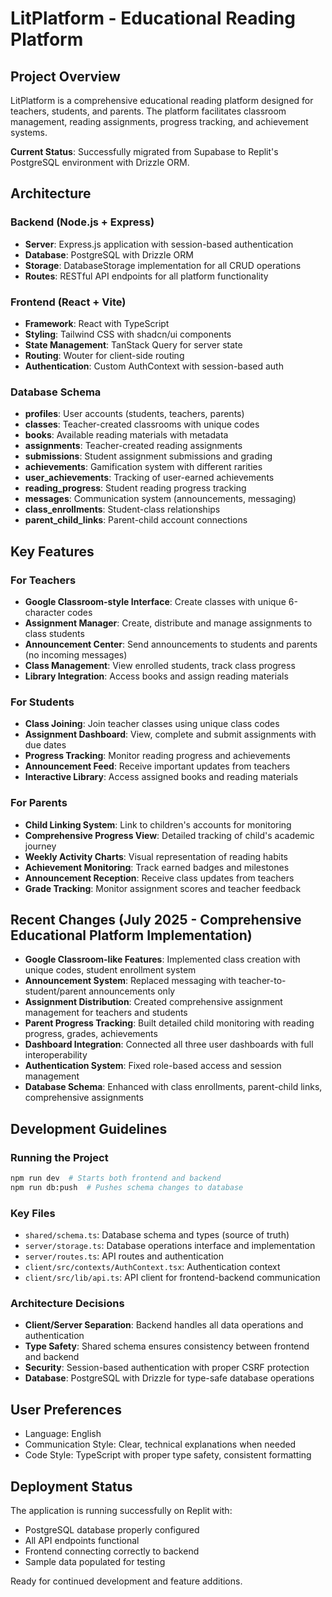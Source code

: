 # LitPlatform - Educational Reading Platform

## Project Overview
LitPlatform is a comprehensive educational reading platform designed for teachers, students, and parents. The platform facilitates classroom management, reading assignments, progress tracking, and achievement systems.

**Current Status**: Successfully migrated from Supabase to Replit's PostgreSQL environment with Drizzle ORM.

## Architecture

### Backend (Node.js + Express)
- **Server**: Express.js application with session-based authentication
- **Database**: PostgreSQL with Drizzle ORM
- **Storage**: DatabaseStorage implementation for all CRUD operations
- **Routes**: RESTful API endpoints for all platform functionality

### Frontend (React + Vite)
- **Framework**: React with TypeScript
- **Styling**: Tailwind CSS with shadcn/ui components
- **State Management**: TanStack Query for server state
- **Routing**: Wouter for client-side routing
- **Authentication**: Custom AuthContext with session-based auth

### Database Schema
- **profiles**: User accounts (students, teachers, parents)
- **classes**: Teacher-created classrooms with unique codes
- **books**: Available reading materials with metadata
- **assignments**: Teacher-created reading assignments
- **submissions**: Student assignment submissions and grading
- **achievements**: Gamification system with different rarities
- **user_achievements**: Tracking of user-earned achievements
- **reading_progress**: Student reading progress tracking
- **messages**: Communication system (announcements, messaging)
- **class_enrollments**: Student-class relationships
- **parent_child_links**: Parent-child account connections

## Key Features

### For Teachers
- **Google Classroom-style Interface**: Create classes with unique 6-character codes
- **Assignment Manager**: Create, distribute and manage assignments to class students
- **Announcement Center**: Send announcements to students and parents (no incoming messages)
- **Class Management**: View enrolled students, track class progress
- **Library Integration**: Access books and assign reading materials

### For Students
- **Class Joining**: Join teacher classes using unique class codes
- **Assignment Dashboard**: View, complete and submit assignments with due dates
- **Progress Tracking**: Monitor reading progress and achievements
- **Announcement Feed**: Receive important updates from teachers
- **Interactive Library**: Access assigned books and reading materials

### For Parents
- **Child Linking System**: Link to children's accounts for monitoring
- **Comprehensive Progress View**: Detailed tracking of child's academic journey
- **Weekly Activity Charts**: Visual representation of reading habits
- **Achievement Monitoring**: Track earned badges and milestones
- **Announcement Reception**: Receive class updates from teachers
- **Grade Tracking**: Monitor assignment scores and teacher feedback

## Recent Changes (July 2025 - Comprehensive Educational Platform Implementation)
- **Google Classroom-like Features**: Implemented class creation with unique codes, student enrollment system
- **Announcement System**: Replaced messaging with teacher-to-student/parent announcements only
- **Assignment Distribution**: Created comprehensive assignment management for teachers and students
- **Parent Progress Tracking**: Built detailed child monitoring with reading progress, grades, achievements
- **Dashboard Integration**: Connected all three user dashboards with full interoperability
- **Authentication System**: Fixed role-based access and session management
- **Database Schema**: Enhanced with class enrollments, parent-child links, comprehensive assignments

## Development Guidelines

### Running the Project
```bash
npm run dev  # Starts both frontend and backend
npm run db:push  # Pushes schema changes to database
```

### Key Files
- `shared/schema.ts`: Database schema and types (source of truth)
- `server/storage.ts`: Database operations interface and implementation
- `server/routes.ts`: API routes and authentication
- `client/src/contexts/AuthContext.tsx`: Authentication context
- `client/src/lib/api.ts`: API client for frontend-backend communication

### Architecture Decisions
- **Client/Server Separation**: Backend handles all data operations and authentication
- **Type Safety**: Shared schema ensures consistency between frontend and backend
- **Security**: Session-based authentication with proper CSRF protection
- **Database**: PostgreSQL with Drizzle for type-safe database operations

## User Preferences
- Language: English
- Communication Style: Clear, technical explanations when needed
- Code Style: TypeScript with proper type safety, consistent formatting

## Deployment Status
The application is running successfully on Replit with:
- PostgreSQL database properly configured
- All API endpoints functional
- Frontend connecting correctly to backend
- Sample data populated for testing

Ready for continued development and feature additions.